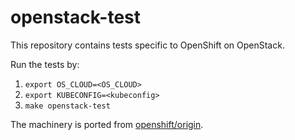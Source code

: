 # openstack-test

This repository contains tests specific to OpenShift on OpenStack.

Run the tests by:
1. `export OS_CLOUD=<OS_CLOUD>`
1. `export KUBECONFIG=<kubeconfig>`
1. `make openstack-test`

The machinery is ported from [openshift/origin][1].

[1]: https:github.com/openshift/origin
